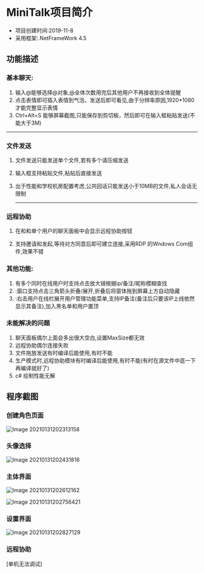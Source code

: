 # MiniTalk项目简介

+ 项目创建时间:2019-11-8 
+ 采用框架:.NetFrameWork 4.5

## 功能描述

### 基本聊天:

1. 输入@能够选择@对象,@全体次数用完后其他用户不再接收到全体提醒 
2. 点击表情即可插入表情到气泡，发送后即可看见,由于分辨率原因,1920*1080才能完整显示表情 
3. Ctrl+Alt+S 能够屏幕截图,只能保存到剪切板，然后即可在输入框粘贴发送(不能大于3M)  
---
### 文件发送
1. 文件发送只能发送单个文件,若有多个请压缩发送 

2. 输入框支持粘贴文件,粘贴后直接发送 

3. 出于性能和学校机房配置考虑,公共回话只能发送小于10MB的文件,私人会话无限制 

   ---

### 远程协助

1. 在和和单个用户的聊天面板中会显示远程协助按钮

2. 支持邀请和发起,等待对方同意后即可建立连接,采用RDP 的Wndows Com组件,效果不错

   

### 其他功能:

1. 有多个同时在线用户时支持点击放大镜根据ip/备注/昵称模糊查找 
2. :窗口支持点击三角箭头折叠/展开,折叠后将窗体拖到屏幕上方自动隐藏 
3. :右击用户在线栏展开用户管理功能菜单,支持IP备注(备注后只要该IP上线依然显示其备注),加入黑名单和用户置顶 

### 未能解决的问题

1. 聊天面板偶尔上面会多出很大空白,设置MaxSize都无效
2. 远程协助偶尔连接失败
3. 文件拖放发送有时编译后能使用,有时不能
4. 生产模式时,远程协助模块有时编译后能使用,有时不能(有时在源文件中逛一下再编译就好了)
5. c# 绘制性能无解

## 程序截图

### 创建角色页面

![Image 20210131202313158](https://gitee.com/haodong108/mini-talk/raw/master/Screenshot/image-20210131202313158.png)

### 头像选择

![Image 20210131202431816](https://gitee.com/haodong108/mini-talk/raw/master/Screenshot/image-20210131202431816.png)

### 主体界面

![Image 20210131202612162](https://gitee.com/haodong108/mini-talk/raw/master/Screenshot/image-20210131202612162.png)

![Image 20210131202756421](https://gitee.com/haodong108/mini-talk/raw/master/Screenshot/image-20210131202756421.png)

### 设置界面

![Image 20210131202827129](https://gitee.com/haodong108/mini-talk/raw/master/Screenshot/image-20210131202827129.png)

### 远程协助

[单机无法调试]

